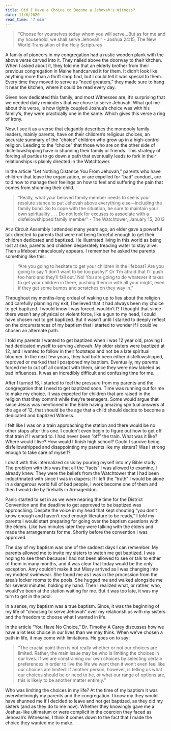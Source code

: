```yaml
---
title: Did I Have a Choice to Become a Jehovah's Witness?
date: 11/6/2020
read_time: '7 min'
---
```


> “Choose for yourselves today whom you will serve...But as for me and my household, we shall serve Jehovah.” - Joshua 24:15, The New World Translation of the Holy Scriptures

A family of pioneers in my congregation had a rustic wooden plank with the above verse carved into it. They nailed above the doorway to their kitchen. When I asked about it, they told me that an elderly brother from their previous congregation in Maine handcarved it for them. It didn’t look like anything more than a thrift shop find, but I could tell it was special to them. Every time they moved to serve as “need greaters,” they made sure to hang it near the kitchen, where it could be read every day.

Given how dedicated this family, and most Witnesses are, it’s surprising that we needed daily reminders that we chose to serve Jehovah. What got me about this verse, is how tightly coupled Joshua’s choice was with his family’s, they were practically one in the same. Which gives this verse a ring of irony.

Now, I see it as a verse that elegantly describes the monopoly family leaders, mainly parents, have on their children’s religious choices, an accurate summary of the “choice” children who grow up in a high-control religion. Leading to the “choice” that those who are on the other side of disfellowshipping have in shunning their family or friends. This strategy of forcing all parties to go down a path that eventually leads to fork in their relationships is plainly directed in the Watchtower.

In the article “Let Nothing Distance You From Jehovah,” parents who have children that leave the organization, or are expelled for “bad” conduct, are told how to manage their feelings on how to feel and suffering the pain that comes from shunning their child.

> “Really, what your beloved family member needs to see is your resolute stance to put Jehovah above everything else​—including the family bond. So to cope with the situation, be sure to maintain your own spirituality . . . Do not look for excuses to associate with a disfellowshipped family member” - The Watchtower, January 15, 2013

At a Circuit Assembly I attended many years ago, an elder gave a powerful talk directed to parents that were not being forceful enough to get their children dedicated and baptized.  He illustrated living in this world as being lost at sea, parents and children desperately treading water to stay alive. Then a lifeboat miraculously appears. I remember he asked the parents something like this:

> “Are you going to hesitate to get your children in the lifeboat? Are you going to say ‘I don’t want to be too pushy?’ Or ‘I’m afraid that I’ll push too hard and they’ll fall out.’ No! You are going to do whatever it takes to get your children in there, pushing them in with all your might, even if they get some bumps and scratches on they way in.”

Throughout my months-long ordeal of waking up to lies about the religion and carefully planning my exit, I believed that it had always been my choice to get baptized. I would know I was forced, wouldn’t I? I thought that since there wasn’t any physical or violent force, like a gun to my head, I could have chosen not to get baptized. But it wasn’t until I started to deeply reflect on the circumstances of my baptism that I started to wonder if I could’ve chosen an alternate path.

I told my parents I wanted to get baptized when I was 12 year old, proving I had dedicated myself to serving Jehovah. My older sisters were baptized at 12, and I wanted to follow in their footsteps and not be a late spiritual bloomer. In the next few years, they had both been either disfellowshipped, reproved or marked that I postponed my baptism. Eventually, my parents forced me to cut off all contact with them, since they were now labeled as bad influences. It was an incredibly difficult and confusing time for me.

After I turned 16, I started to feel the pressure from my parents and the congregation that I need to get baptized soon. Time was running out for me to make my choice. It was expected for children that are raised in the religion that they commit while they’re teenagers. Some would argue that since Jesus was mentioned in the Bible having amazing spiritual answers at the age of 12, that should be the age that a child should decide to become a dedicated and baptized Witness.

I felt like I was on a train approaching the station and there would be no other stops after this one. I couldn’t even begin to figure out how to get off that train if I wanted to. I had never been “off” the train. What was it like? Where would I live? How would I finish high school? Could I survive being disfellowshipped and disappointing my parents like my sisters? Was I strong enough to take care of myself?

I dealt with this internalized crisis by pouring myself into my Bible study. The problem with this was that all the “facts” I was allowed to examine, I already knew. They were the beliefs from the Watchtower that I had been indoctrinated with since I was in diapers: If I left the “truth” I would be alone in a dangerous world full of bad people, I work become one of them and then I would die by fireballs in Armageddon.

Panic started to set in as we were nearing the time for the District Convention and the deadline to get approved to be baptized was approaching. Despite the voice in my head that kept shouting “you don’t know enough and haven’t read enough literature to be ready,” I told my parents I would start preparing for going over the baptism questions with the elders. Like two minutes later they were talking with the elders and made the arrangements for me. Shortly before the convention I was approved.

The day of my baptism was one of the saddest days I can remember. My parents allowed me to invite my sisters to watch me get baptized. I was hoping to see them because I had not been allowed to see or talk to either of them in many months, and it was clear that today would be the only exception. Amy couldn’t make it but Missy arrived as I was changing into my modest swimwear. She found me as I was in the procession from the area’s locker rooms to the pools. She hugged me and walked alongside me for several minutes, holding my hand. Then I realized what, or rather, who, would’ve been at the station waiting for me. But it was too late, it was my turn to get in the pool.

In a sense, my baptism was a true baptism. Since, it was the beginning of my life of “choosing to serve Jehovah” over my relationships with my sisters and the freedom to choose what I wanted in life.

In the article “You Have No Choice,” Dr. Timothy A Carey discusses how we have a lot less choice in our lives than we may think. When we’ve chosen a path in life, it may come with limitations. He goes on to say:

> “The crucial point then is not really whether or not our choices are limited. Rather, the main issue may be who is limiting the choices in our lives. If we are constraining our own choices by selecting certain preferences in order to live the life we want then it won’t even feel like our choices are limited. If another person, however, is telling us what our choices should be or need to be, or what our range of options are, this is likely to be another matter entirely.”

Who was limiting the choices in my life? At the time of my baptism it was overwhelmingly my parents and the congregation. I know my they would have shunned me if I decided to leave and not get baptized, as they did my sisters (and as they do to me now). Whether they knowingly gave me a Joshua-like ultimatum or were complicit in the coercion they faced as Jehovah’s Witnesses, I think it comes down to the fact that I made the choice they wanted me to make.
